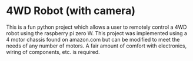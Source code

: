 # 4WD Robot (with camera)

This is a fun python project which allows a user to remotely control a 4WD robot using the raspberry pi zero W. This project was implemented using a 4 motor chassis found on amazon.com but can be modified to meet the needs of any number of motors. A fair amount of comfort with electronics, wiring of components, etc. is required.
